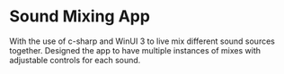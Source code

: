 # Sound Mixing App
With the use of c-sharp and WinUI 3 to live mix different sound sources together. Designed the app to have multiple instances of mixes with adjustable controls for each sound.
